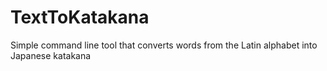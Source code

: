 # TextToKatakana
 Simple command line tool that converts words from the Latin alphabet into Japanese katakana
